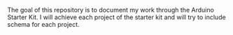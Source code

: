 The goal of this repository is to document my work through the Arduino Starter Kit.
I will achieve each project of the starter kit and will try to include schema for each project.
